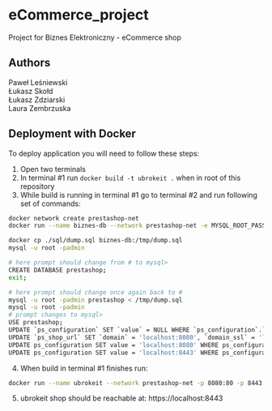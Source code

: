 # eCommerce_project
Project for Biznes Elektroniczny - eCommerce shop

## Authors
Paweł Leśniewski  
Łukasz Skołd  
Łukasz Zdziarski  
Laura Zembrzuska  

## Deployment with Docker

To deploy application you will need to follow these steps:
1. Open two terminals
2. In terminal #1 run `docker build -t ubrokeit .` when in root of this repository
3. While build is running in terminal #1 go to terminal #2 and run following set of commands:
```bash
docker network create prestashop-net
docker run --name biznes-db --network prestashop-net -e MYSQL_ROOT_PASSWORD=admin -d mysql:5.7

docker cp ./sql/dump.sql biznes-db:/tmp/dump.sql
mysql -u root -padmin

# here prompt should change from # to mysql>
CREATE DATABASE prestashop;
exit;

# here prompt should change once again back to #
mysql -u root -padmin prestashop < /tmp/dump.sql
mysql -u root -padmin
# prompt changes to mysql>
USE prestashop;
UPDATE `ps_configuration` SET `value` = NULL WHERE `ps_configuration`.`id_configuration` = 9;
UPDATE `ps_shop_url` SET `domain` = 'localhost:8080', `domain_ssl` = 'localhost:8443' WHERE `ps_shop_url`.`id_shop_url` = 1;
UPDATE ps_configuration SET value = 'localhost:8080' WHERE ps_configuration.`id_configuration` = 229;
UPDATE ps_configuration SET value = 'localhost:8443' WHERE ps_configuration.`id_configuration` = 230;
```
4. When build in terminal #1 finishes run:
```bash
docker run --name ubrokeit --network prestashop-net -p 8080:80 -p 8443:443 ubrokeit
```
5. ubrokeit shop should be reachable at: https://localhost:8443
